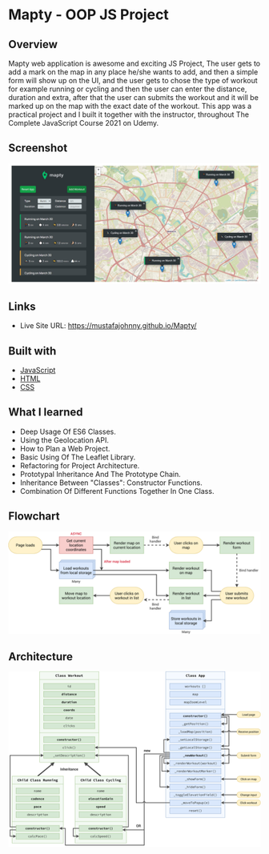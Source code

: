 # Mapty - OOP JS Project

## Overview
Mapty web application is awesome and exciting JS Project, The user gets to add a mark on the map in any place he/she wants to add, and then a simple form will show up on the UI, and the user gets to chose the type of workout for example running or cycling and then the user can enter the distance, duration and extra, after that the user can submits the workout and it will be marked up on the map with the exact date of the workout. This app was a practical project and I built it together with the instructor, throughout The Complete JavaScript Course 2021 on Udemy. 

## Screenshot
![screenshot](https://github.com/MustafaJohnny/Mapty/blob/master/screenshot.jpg?raw=true)

## Links

- Live Site URL: https://mustafajohnny.github.io/Mapty/


## Built with

- [JavaScript](https://developer.mozilla.org/en-US/docs/Web/JavaScript)
- [HTML](https://developer.mozilla.org/en-US/docs/Web/HTML)
- [CSS](https://developer.mozilla.org/en-US/docs/Web/CSS)



## What I learned

- Deep Usage Of ES6 Classes.
- Using the Geolocation API.
- How to Plan a Web Project.
- Basic Using Of The Leaflet Library.
- Refactoring for Project Architecture.
- Prototypal Inheritance And The Prototype Chain.
- Inheritance Between "Classes": Constructor Functions.
- Combination Of Different Functions Together In One Class.


## Flowchart
![screenshot](https://github.com/MustafaJohnny/Mapty/blob/master/flowchart.png?raw=true)

## Architecture
![screenshot](https://github.com/MustafaJohnny/Mapty/blob/master/architecture.png?raw=true)
